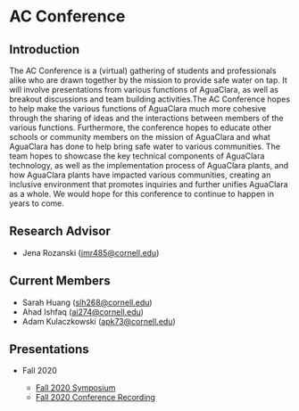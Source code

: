# AC Conference
## Introduction
The AC Conference is a (virtual) gathering of students and professionals alike who are drawn together by the mission to provide safe water on tap. It will involve presentations from various functions of AguaClara, as well as breakout discussions and team building activities.The AC Conference hopes to help make the various functions of AguaClara much more cohesive through the sharing of ideas and the interactions between members of the various functions. Furthermore, the conference hopes to educate other schools or community members on the mission of AguaClara and what AguaClara has done to help bring safe water to various communities. The team hopes to showcase the key technical components of AguaClara technology, as well as the implementation process of AguaClara plants, and how AguaClara plants have impacted various communities, creating an inclusive environment that promotes inquiries and further unifies AguaClara as a whole. We would hope for this conference to continue to happen in years to come.

## Research Advisor
- Jena Rozanski (jmr485@cornell.edu)

## Current Members
- Sarah Huang (slh268@cornell.edu)
- Ahad Ishfaq (ai274@cornell.edu)
- Adam Kulaczkowski (apk73@cornell.edu)

## Presentations
- Fall 2020

  - [Fall 2020 Symposium](https://docs.google.com/presentation/d/1xl0TVRhWYSABU9JAIwxtaed2NepaUM2FTpT6N6QsBM8/edit?usp=sharing)
  - [Fall 2020 Conference Recording](https://drive.google.com/file/d/1pBqTFZdlNTZKz1l3AtYCV6acgLdLbnWg/view?usp=sharing)
